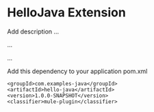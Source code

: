# HelloJava Extension

Add description ...


...


...


Add this dependency to your application pom.xml

```
<groupId>com.examples-java</groupId>
<artifactId>hello-java</artifactId>
<version>1.0.0-SNAPSHOT</version>
<classifier>mule-plugin</classifier>
```

